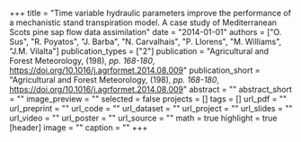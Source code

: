 +++
title = "Time variable hydraulic parameters improve the performance of a mechanistic stand transpiration model. A case study of Mediterranean Scots pine sap flow data assimilation"
date = "2014-01-01"
authors = ["O. Sus", "R. Poyatos", "J. Barba", "N. Carvalhais", "P. Llorens", "M. Williams", "J.M. Vilalta"]
publication_types = ["2"]
publication = "Agricultural and Forest Meteorology, (198), _pp. 168-180_, https://doi.org/10.1016/j.agrformet.2014.08.009"
publication_short = "Agricultural and Forest Meteorology, (198), _pp. 168-180_, https://doi.org/10.1016/j.agrformet.2014.08.009"
abstract = ""
abstract_short = ""
image_preview = ""
selected = false
projects = []
tags = []
url_pdf = ""
url_preprint = ""
url_code = ""
url_dataset = ""
url_project = ""
url_slides = ""
url_video = ""
url_poster = ""
url_source = ""
math = true
highlight = true
[header]
image = ""
caption = ""
+++
